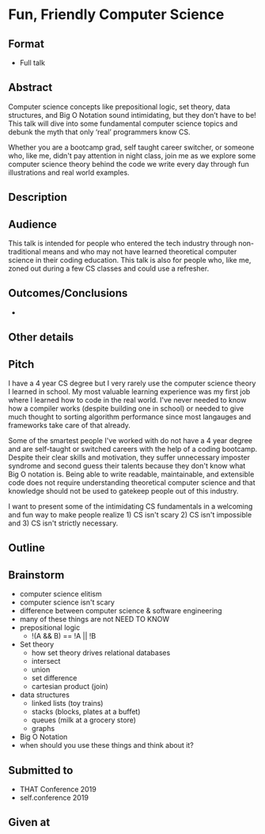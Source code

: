 # Fun, Friendly Computer Science

## Format

* Full talk

## Abstract
Computer science concepts like prepositional logic, set theory, data structures, and Big O Notation sound intimidating, but they don’t have to be! This talk will dive into some fundamental computer science topics and debunk the myth that only ‘real’ programmers know CS.

Whether you are a bootcamp grad, self taught career switcher, or someone who, like me, didn't pay attention in night class, join me as we explore some computer science theory behind the code we write every day through fun illustrations and real world examples. 
## Description


## Audience
This talk is intended for people who entered the tech industry through non-traditional means and who may not have learned theoretical computer science in their coding education. This talk is also for people who, like me, zoned out during a few CS classes and could use a refresher.


## Outcomes/Conclusions
- 


## Other details

## Pitch
I have a 4 year CS degree but I very rarely use the computer science theory I learned in school. My most valuable learning experience was my first job where I learned how to code in the real world. I've never needed to know how a compiler works (despite building one in school) or needed to give much thought to sorting algorithm performance since most langauges and frameworks take care of that already. 

Some of the smartest people I've worked with do not have a 4 year degree and are self-taught or switched careers with the help of a coding bootcamp. Despite their clear skills and motivation, they suffer unnecessary imposter syndrome and second guess their talents because they don't know what Big O notation is. Being able to write readable, maintainable, and extensible code does not require understanding theoretical computer science and that knowledge should not be used to gatekeep people out of this industry.

I want to present some of the intimidating CS fundamentals in a welcoming and fun way to make people realize 1) CS isn't scary 2) CS isn't impossible and 3) CS isn't strictly necessary.

## Outline


## Brainstorm
- computer science elitism
- computer science isn't scary
- difference between computer science & software engineering
- many of these things are not NEED TO KNOW
- prepositional logic
  - !(A && B) == !A || !B
- Set theory
  - how set theory drives relational databases
  - intersect
  - union
  - set difference
  - cartesian product (join)
- data structures
  - linked lists (toy trains)
  - stacks (blocks, plates at a buffet)
  - queues (milk at a grocery store)
  - graphs
- Big O Notation
- when should you use these things and think about it?


## Submitted to
- THAT Conference 2019
- self.conference 2019

## Given at
